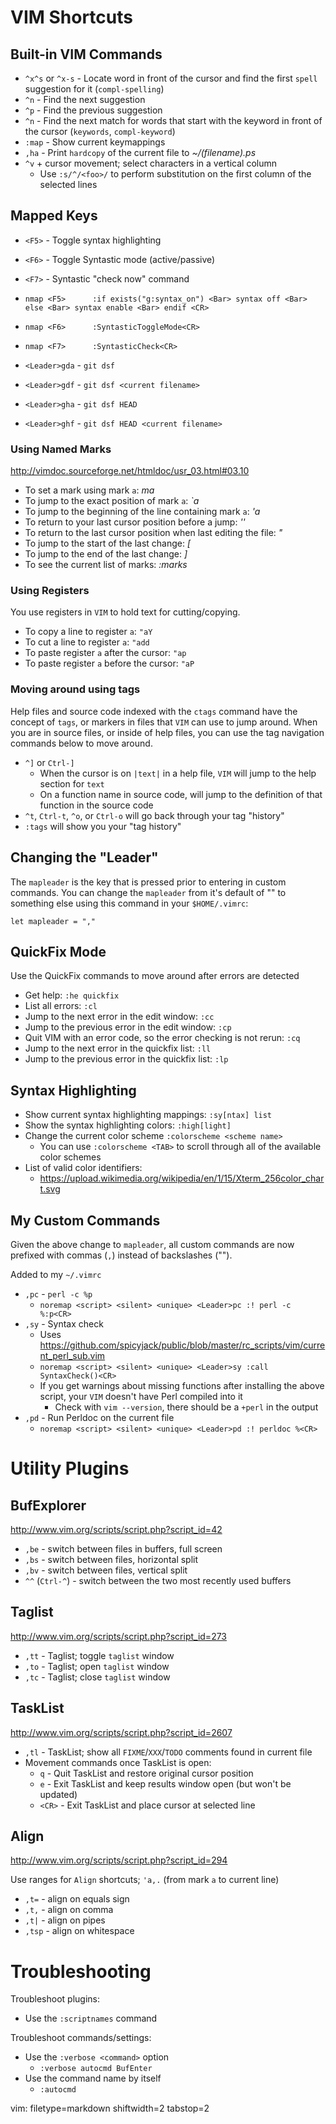 # VIM Shortcuts #

## Built-in VIM Commands ##
- `^x^s` or `^x-s` - Locate word in front of the cursor and find the first
  `spell` suggestion for it (`compl-spelling`)
- `^n` - Find the next suggestion
- `^p` - Find the previous suggestion
- `^n` - Find the next match for words that start with the keyword in front of
  the cursor (`keywords`, `compl-keyword`)
- `:map` - Show current keymappings
- `,ha` - Print `hardcopy` of the current file to _~/(filename).ps_
- `^v` + cursor movement; select characters in a vertical column
  - Use `:s/^/<foo>/` to perform substitution on the first column of the
    selected lines

## Mapped Keys ##
- `<F5>` - Toggle syntax highlighting
- `<F6>` - Toggle Syntastic mode (active/passive)
- `<F7>` - Syntastic "check now" command

- `nmap <F5>      :if exists("g:syntax_on") <Bar> syntax off <Bar> else <Bar> syntax enable <Bar> endif <CR>`
- `nmap <F6>      :SyntasticToggleMode<CR>`
- `nmap <F7>      :SyntasticCheck<CR>`
- `<Leader>gda` - `git dsf`
- `<Leader>gdf` - `git dsf <current filename>`
- `<Leader>gha` - `git dsf HEAD`
- `<Leader>ghf` - `git dsf HEAD <current filename>`

### Using Named Marks ###
http://vimdoc.sourceforge.net/htmldoc/usr_03.html#03.10
- To set a mark using mark `a`: _ma_
- To jump to the exact position of mark `a`: _`a_
- To jump to the beginning of the line containing mark `a`: _'a_
- To return to your last cursor position before a jump: _''_
- To return to the last cursor position when last editing the file: _"_
- To jump to the start of the last change: _[_
- To jump to the end of the last change: _]_
- To see the current list of marks: _:marks_

### Using Registers ###
You use registers in `VIM` to hold text for cutting/copying.

- To copy a line to register `a`: `"aY`
- To cut a line to register `a`: `"add`
- To paste register `a` after the cursor: `"ap`
- To paste register `a` before the cursor: `"aP`

### Moving around using tags ###
Help files and source code indexed with the `ctags` command have the concept
of `tags`, or markers in files that `VIM` can use to jump around.  When you
are in source files, or inside of help files, you can use the tag navigation
commands below to move around.

- `^]` or `Ctrl-]`
  - When the cursor is on `|text|` in a help file, `VIM` will jump to the help
    section for `text`
  - On a function name in source code, will jump to the definition of that
    function in the source code
- `^t`, `Ctrl-t`, `^o`, or `Ctrl-o` will go back through your tag "history"
- `:tags` will show you  your "tag history"

## Changing the "Leader" ##
The `mapleader` is the key that is pressed prior to entering in custom
commands.  You can change the `mapleader` from it's default of "\" to
something else using this command in your `$HOME/.vimrc`:

    let mapleader = ","

## QuickFix Mode ##
Use the QuickFix commands to move around after errors are detected
- Get help: `:he quickfix`
- List all errors: `:cl`
- Jump to the next error in the edit window: `:cc`
- Jump to the previous error in the edit window: `:cp`
- Quit VIM with an error code, so the error checking is not rerun: `:cq`
- Jump to the next error in the quickfix list: `:ll`
- Jump to the previous error in the quickfix list: `:lp`

## Syntax Highlighting ##
- Show current syntax highlighting mappings: `:sy[ntax] list`
- Show the syntax highlighting colors: `:high[light]`
- Change the current color scheme `:colorscheme <scheme name>`
  - You can use `:colorscheme <TAB>` to scroll through all of the available
    color schemes
- List of valid color identifiers:
  - https://upload.wikimedia.org/wikipedia/en/1/15/Xterm_256color_chart.svg

## My Custom Commands ##
Given the above change to `mapleader`, all custom commands are now prefixed
with commas (`,`) instead of backslashes ("\").

Added to my `~/.vimrc`
- `,pc` - `perl -c %p`
  - `noremap <script> <silent> <unique> <Leader>pc :! perl -c %:p<CR>`
- `,sy` - Syntax check
  - Uses
    https://github.com/spicyjack/public/blob/master/rc_scripts/vim/current_perl_sub.vim
  - `noremap <script> <silent> <unique> <Leader>sy :call SyntaxCheck()<CR>`
  - If you get warnings about missing functions after installing the above
    script, your `VIM` doesn't have Perl compiled into it
    - Check with `vim --version`, there should be a `+perl` in the output
- `,pd` - Run Perldoc on the current file
  - `noremap <script> <silent> <unique> <Leader>pd :! perldoc %<CR>`

# Utility Plugins #


## BufExplorer ##
http://www.vim.org/scripts/script.php?script_id=42
- `,be` - switch between files in buffers, full screen
- `,bs` - switch between files, horizontal split
- `,bv` - switch between files, vertical split
- `^^` (`Ctrl-^`) - switch between the two most recently used buffers

## Taglist ##
http://www.vim.org/scripts/script.php?script_id=273
- `,tt` - Taglist; toggle `taglist` window
- `,to` - Taglist; open `taglist` window
- `,tc` - Taglist; close `taglist` window

## TaskList ##
http://www.vim.org/scripts/script.php?script_id=2607
- `,tl` - TaskList; show all `FIXME`/`XXX`/`TODO` comments found in current
  file
- Movement commands once TaskList is open:
  - `q` - Quit TaskList and restore original cursor position
  - `e` - Exit TaskList and keep results window open (but won't be updated)
  - `<CR>` - Exit TaskList and place cursor at selected line

## Align ##
http://www.vim.org/scripts/script.php?script_id=294

Use ranges for `Align` shortcuts; `'a,.` (from mark `a` to current line)
- `,t=` - align on equals sign
- `,t,` - align on comma
- `,t|` - align on pipes
- `,tsp` - align on whitespace

# Troubleshooting #
Troubleshoot plugins:
- Use the `:scriptnames` command

Troubleshoot commands/settings:
- Use the `:verbose <command>` option
  - `:verbose autocmd BufEnter`
- Use the command name by itself
  - `:autocmd`

vim: filetype=markdown shiftwidth=2 tabstop=2
